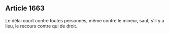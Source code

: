 Article 1663
----
Le délai court contre toutes personnes, même contre le mineur, sauf, s'il y a
lieu, le recours contre qui de droit.
